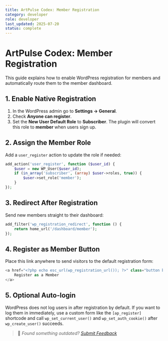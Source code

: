 ```yaml
---
title: ArtPulse Codex: Member Registration
category: developer
role: developer
last_updated: 2025-07-20
status: complete
---
```

# ArtPulse Codex: Member Registration

This guide explains how to enable WordPress registration for members and automatically route them to the member dashboard.

## 1. Enable Native Registration

1. In the WordPress admin go to **Settings → General**.
2. Check **Anyone can register**.
3. Set the **New User Default Role** to **Subscriber**. The plugin will convert this role to **member** when users sign up.

## 2. Assign the Member Role

Add a `user_register` action to update the role if needed:

```php
add_action('user_register', function ($user_id) {
    $user = new WP_User($user_id);
    if (in_array('subscriber', (array) $user->roles, true)) {
        $user->set_role('member');
    }
});
```

## 3. Redirect After Registration

Send new members straight to their dashboard:

```php
add_filter('wp_registration_redirect', function () {
    return home_url('/dashboard/member');
});
```

## 4. Register as Member Button

Place this link anywhere to send visitors to the default registration form:

```php
<a href="<?php echo esc_url(wp_registration_url()); ?>" class="button button-primary">
    Register as a Member
</a>
```

## 5. Optional Auto-login

WordPress does not log users in after registration by default. If you want to log them in immediately, use a custom form like the `[ap_register]` shortcode and call `wp_set_current_user()` and `wp_set_auth_cookie()` after `wp_create_user()` succeeds.

> 💬 *Found something outdated? [Submit Feedback](feedback.md)*
